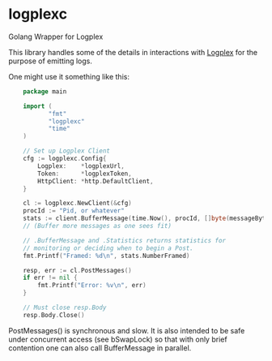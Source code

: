 logplexc
========

Golang Wrapper for Logplex

This library handles some of the details in interactions with
[Logplex](https://github.com/heroku/logplex) for the purpose of
emitting logs.

One might use it something like this:

```go
	package main

	import (
	       "fmt"
	       "logplexc"
	       "time"
	)

	// Set up Logplex Client
	cfg := logplexc.Config{
		Logplex:    *logplexUrl,
		Token:      *logplexToken,
		HttpClient: *http.DefaultClient,
	}

	cl := logplexc.NewClient(&cfg)
	procId := "Pid, or whatever"
	stats := client.BufferMessage(time.Now(), procId, []byte(messageBytes))
	// (Buffer more messages as one sees fit)

	// .BufferMessage and .Statistics returns statistics for
	// monitoring or deciding when to begin a Post.
	fmt.Printf("Framed: %d\n", stats.NumberFramed)

	resp, err := cl.PostMessages()
	if err != nil {
		fmt.Printf("Error: %v\n", err)
	}

	// Must close resp.Body
	resp.Body.Close()
```

PostMessages() is synchronous and slow.  It is also intended to be
safe under concurrent access (see bSwapLock) so that with only brief
contention one can also call BufferMessage in parallel.
